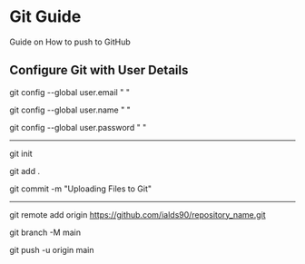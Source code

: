 # Git Guide
Guide on How to push to GitHub 


Configure Git with User Details
-------------------------------
git config --global user.email " "

git config --global user.name " "

git config --global user.password " "

-------------------------------
git init

git add .

git commit -m "Uploading Files to Git"

-------------------------------
git remote add origin https://github.com/ialds90/repository_name.git

git branch -M main

git push -u origin main
